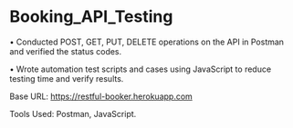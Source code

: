 # Booking_API_Testing

•	Conducted POST, GET, PUT, DELETE operations on the API in Postman and verified the status codes.

•	Wrote automation test scripts and cases using JavaScript to reduce testing time and verify results. 

Base URL: https://restful-booker.herokuapp.com

Tools Used: Postman, JavaScript. 
